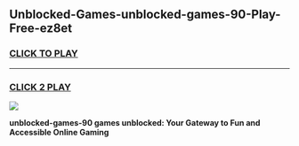 
## Unblocked-Games-unblocked-games-90-Play-Free-ez8et
<h3>
<a href="https://premium76.site?title=unblocked-games-90&ref=18A1">CLICK TO PLAY</a></h3>
<hr>

<h3>
<a href="https://premium76.site?title=unblocked-games-90&ref=18A1">CLICK 2 PLAY</a>
  
</h3>

<a href="https://premium76.site?title=unblocked-games-90&ref=18A1"><img src="https://clearcache.store/games.png"></a>


**unblocked-games-90 games unblocked: Your Gateway to Fun and Accessible Online Gaming**

